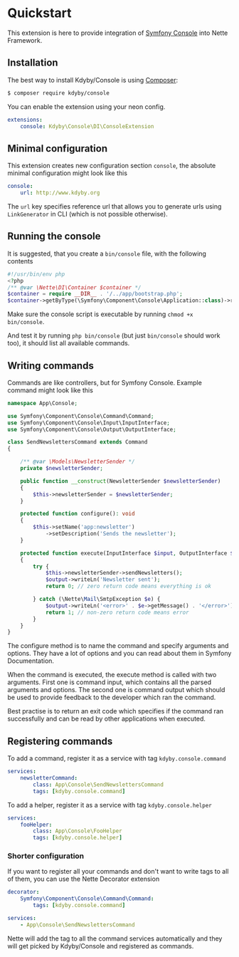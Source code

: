 # Quickstart

This extension is here to provide integration of [Symfony Console](https://github.com/symfony/console) into Nette Framework.


## Installation

The best way to install Kdyby/Console is using  [Composer](http://getcomposer.org/):

```sh
$ composer require kdyby/console
```

You can enable the extension using your neon config.

```yml
extensions:
    console: Kdyby\Console\DI\ConsoleExtension
```

## Minimal configuration

This extension creates new configuration section `console`, the absolute minimal configuration might look like this

```yml
console:
    url: http://www.kdyby.org
```

The `url` key specifies reference url that allows you to generate urls using `LinkGenerator` in CLI (which is not possible otherwise).


## Running the console

It is suggested, that you create a `bin/console` file, with the following contents

```php
#!/usr/bin/env php
<?php
/** @var \Nette\DI\Container $container */
$container = require __DIR__ . '/../app/bootstrap.php';
$container->getByType(\Symfony\Component\Console\Application::class)->run();
```

Make sure the console script is executable by running `chmod +x bin/console`.

And test it by running `php bin/console` (but just `bin/console` should work too), it should list all available commands.

## Writing commands

Commands are like controllers, but for Symfony Console. Example command might look like this

```php
namespace App\Console;

use Symfony\Component\Console\Command\Command;
use Symfony\Component\Console\Input\InputInterface;
use Symfony\Component\Console\Output\OutputInterface;

class SendNewslettersCommand extends Command
{

    /** @var \Models\NewsletterSender */
    private $newsletterSender;

    public function __construct(NewsletterSender $newsletterSender)
    {
        $this->newsletterSender = $newsletterSender;
    }

    protected function configure(): void
    {
        $this->setName('app:newsletter')
            ->setDescription('Sends the newsletter');
    }

    protected function execute(InputInterface $input, OutputInterface $output): int
    {
        try {
            $this->newsletterSender->sendNewsletters();
            $output->writeLn('Newsletter sent');
            return 0; // zero return code means everything is ok

        } catch (\Nette\Mail\SmtpException $e) {
            $output->writeLn('<error>' . $e->getMessage() . '</error>');
            return 1; // non-zero return code means error
        }
    }
}
```

The configure method is to name the command and specify arguments and options.
They have a lot of options and you can read about them in Symfony Documentation.

When the command is executed, the execute method is called with two arguments.
First one is command input, which contains all the parsed arguments and options.
The second one is command output which should be used to provide feedback to the developer which ran the command.

Best practise is to return an exit code which specifies if the command ran successfully and can be read by other applications when executed.


## Registering commands

To add a command, register it as a service with tag `kdyby.console.command`

```yml
services:
    newsletterCommand:
        class: App\Console\SendNewslettersCommand
        tags: [kdyby.console.command]
```

To add a helper, register it as a service with tag `kdyby.console.helper`


```yml
services:
    fooHelper:
        class: App\Console\FooHelper
        tags: [kdyby.console.helper]
```

### Shorter configuration

If you want to register all your commands and don't want to write tags to all of them, you can use the Nette Decorator extension

```yml
decorator:
    Symfony\Component\Console\Command\Command:
        tags: [kdyby.console.command]

services:
    - App\Console\SendNewslettersCommand
```

Nette will add the tag to all the command services automatically and they will get picked by Kdyby/Console and registered as commands.
